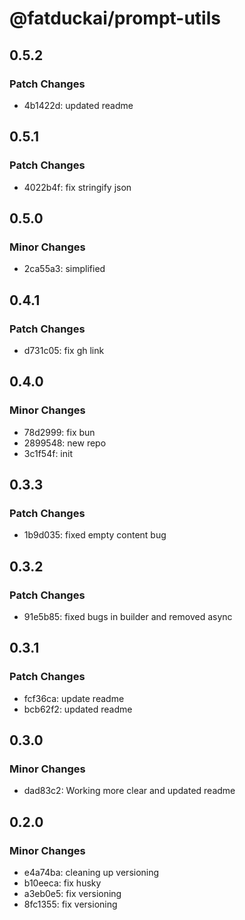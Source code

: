 # @fatduckai/prompt-utils

## 0.5.2

### Patch Changes

- 4b1422d: updated readme

## 0.5.1

### Patch Changes

- 4022b4f: fix stringify json

## 0.5.0

### Minor Changes

- 2ca55a3: simplified

## 0.4.1

### Patch Changes

- d731c05: fix gh link

## 0.4.0

### Minor Changes

- 78d2999: fix bun
- 2899548: new repo
- 3c1f54f: init

## 0.3.3

### Patch Changes

- 1b9d035: fixed empty content bug

## 0.3.2

### Patch Changes

- 91e5b85: fixed bugs in builder and removed async

## 0.3.1

### Patch Changes

- fcf36ca: update readme
- bcb62f2: updated readme

## 0.3.0

### Minor Changes

- dad83c2: Working more clear and updated readme

## 0.2.0

### Minor Changes

- e4a74ba: cleaning up versioning
- b10eeca: fix husky
- a3eb0e5: fix versioning
- 8fc1355: fix versioning
